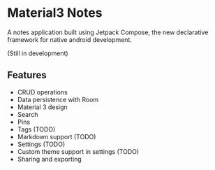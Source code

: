 # Material3 Notes
A notes application built using Jetpack Compose, the new declarative framework for native android development.

(Still in development)

## Features
* CRUD operations
* Data persistence with Room
* Material 3 design
* Search
* Pins
* Tags (TODO)
* Markdown support (TODO)
* Settings (TODO)
* Custom theme support in settings (TODO)
* Sharing and exporting
